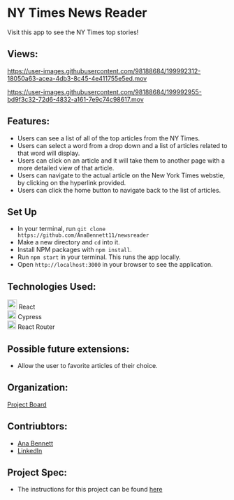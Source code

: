 # NY Times News Reader

Visit this app to see the NY Times top stories!
## Views:

https://user-images.githubusercontent.com/98188684/199992312-18050a63-acea-4db3-8c45-4e411755e5ed.mov


https://user-images.githubusercontent.com/98188684/199992955-bd9f3c32-72d6-4832-a161-7e9c74c98617.mov





## Features:
- Users can see a list of all of the top articles from the NY Times.
- Users can select a word from a drop down and a list of articles related to that word will display.
- Users can click on an article and it will take them to another page with a more detailed view of that article.
- Users can navigate to the actual article on the New York Times webstie, by clicking on the hyperlink provided. 
- Users can click the home button to navigate back to the list of articles. 

## Set Up
- In your terminal, run `git clone https://github.com/AnaBennett11/newsreader`
- Make a new directory and `cd` into it. 
- Install NPM packages with `npm install`.
- Run `npm start` in your terminal. This runs the app locally. 
- Open `http://localhost:3000` in your browser to see the application. 

## Technologies Used: <br>
<img alt="React" src="https://user-images.githubusercontent.com/25181517/117448085-96eed600-af3e-11eb-9492-83a3a0fcbfb1.png" width="22px"/> React <br>
<img alt="Cypress" src="https://user-images.githubusercontent.com/102757890/188327611-9db68508-44e6-429d-9eed-0d8a243302a1.png" width="20px"/> Cypress <br>
<img alt="React Router" src="https://user-images.githubusercontent.com/102757890/188328033-172b27de-1636-4629-b997-2eadb33634ad.png" width="20px"/> React Router


## Possible future extensions: 
- Allow the user to favorite articles of their choice. 

## Organization:
[Project Board](https://github.com/users/AnaBennett11/projects/2)


## Contriubtors:
- [Ana Bennett](https://github.com/AnaBennett11)
- [LinkedIn](https://www.linkedin.com/in/ana-bennett/)


## Project Spec:
- The instructions for this project can be found [here](https://mod4.turing.edu/projects/take_home/take_home_fe)
